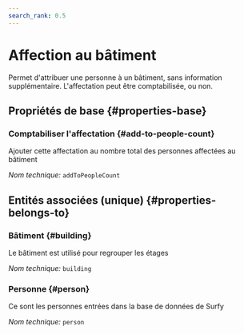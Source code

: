 ```yaml
---
search_rank: 0.5
---    
```

# Affection au bâtiment
<!--- THIS FILE IS GENERATED PLEASE DO NOT EDIT IT DIRECTLY --->

Permet d'attribuer une personne à un bâtiment, sans information supplémentaire. L'affectation peut être comptabilisée, ou non.

<OH code="personToBuilding"/>






## Propriétés de base {#properties-base}
    
### Comptabiliser l'affectation {#add-to-people-count}

Ajouter cette affectation au nombre total des personnes affectées au bâtiment

*Nom technique:* ```addToPeopleCount```
<PH code="personToBuilding:addToPeopleCount"/>

    

## Entités associées (unique) {#properties-belongs-to}

### Bâtiment {#building}

Le bâtiment est utilisé pour regrouper les étages

*Nom technique:* ```building```
<PH code="personToBuilding:building"/>

### Personne {#person}

Ce sont les personnes entrées dans la base de données de Surfy

*Nom technique:* ```person```
<PH code="personToBuilding:person"/>





